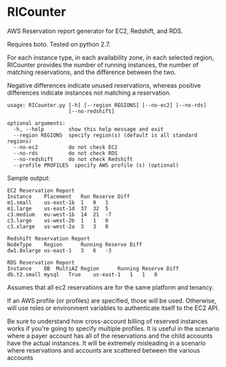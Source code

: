 # RICounter
AWS Reservation report generator for EC2, Redshift, and RDS.

Requires boto.  Tested on python 2.7.

For each instance type, in each availability zone, in each selected region, 
RICounter provides the number of running instances, the number of matching
reservations, and the difference between the two.

Negative differences indicate unused reservations, whereas positive differences 
indicate instances not matching a reservation.

```
usage: RICounter.py [-h] [--region REGIONS] [--no-ec2] [--no-rds]
                    [--no-redshift]

optional arguments:
  -h, --help        show this help message and exit
  --region REGIONS  specify region(s) (default is all standard regions)
  --no-ec2          do not check EC2
  --no-rds          do not check RDS
  --no-redshift     do not check Redshift
  --profile PROFILES  specify AWS profile (s) (optional)
 ```

Sample output:

```
EC2 Reservation Report
Instance	Placement	Run	Reserve	Diff
m1.small	us-east-1b	1	0	1
m1.large	us-east-1d	37	32	5
c3.medium	eu-west-1b	14	21	-7
c3.large	us-west-2b	1	1	0
c3.xlarge	us-west-2a	3	3	0

Redshift Reservation Report
NodeType	Region  	Running	Reserve	Diff
dw1.8xlarge	us-east-1	3	6	-3

RDS Reservation Report
Instance	DB	MultiAZ	Region  	Running	Reserve	Diff
db.t2.small	mysql	True	us-east-1	1	1	0
```

Assumes that all ec2 reservations are for the same platform and tenancy.

If an AWS profile (or profiles) are specified, those will be used.  Otherwise,
will use roles or environment variables to authenticate itself to the EC2 API.

Be sure to understand how cross-account billing of reserved instances works
if you're going to specify multiple profiles.  It is useful in the scenario where
a payer account has all of the reservations and the child accounts have the 
actual instances.  It will be extremely misleading in a scenario where reservations
and accounts are scattered between the various accounts
